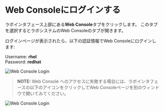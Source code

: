# Web Consoleにログインする

ラボインタフェース上部にある**Web Console**タブをクリックします。
このタブを選択するとラボシステムのWeb Consoleのタブが開きます。

ログインページが表示されたら、以下の認証情報でWeb Consoleにログインします:

Username: **rhel**   
Password: **redhat**

![Web Console Login](/smcbrien/scenarios/webconsole-software/assets/Web-console-login.png)

>**NOTE:** Web Console へのアクセスに失敗する場合には、ラボインタフェースの以下のアイコンをクリックしてWeb Consoleページを別のウィンドウで開いてみてください。

![Web Console Login](/rhel-labs/scenarios/webconsole-software/assets/pop-out.png)


